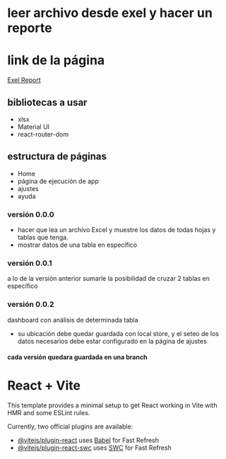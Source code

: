 # leer archivo desde exel y hacer un reporte

# link de la página 

<a href="https://fernan2lopezkto.github.io/fromExelReport/">Exel Report</a>

## bibliotecas a usar
- xlsx
- Material UI
- react-router-dom

## estructura de páginas
- Home 
- página de ejecución de app
- ajustes
- ayuda 

### versión 0.0.0
- hacer que lea un archivo Excel y muestre los datos de todas hojas y tablas que tenga.
- mostrar datos de una tabla en específico 

### versión 0.0.1
a lo de la versión anterior sumarle la posibilidad de cruzar 2 tablas en específico 

### versión 0.0.2
dashboard con análisis de determinada tabla 
- su ubicación debe quedar guardada con local store, y el seteo de los datos necesarios debe estar configurado en la página de ajustes


#### cada versión quedara guardada en una branch 

# React + Vite

This template provides a minimal setup to get React working in Vite with HMR and some ESLint rules.

Currently, two official plugins are available:

- [@vitejs/plugin-react](https://github.com/vitejs/vite-plugin-react/blob/main/packages/plugin-react/README.md) uses [Babel](https://babeljs.io/) for Fast Refresh
- [@vitejs/plugin-react-swc](https://github.com/vitejs/vite-plugin-react-swc) uses [SWC](https://swc.rs/) for Fast Refresh
